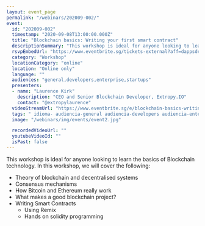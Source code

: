 ```yaml
---
layout: event_page
permalink: "/webinars/202009-002/"
event:
  id: "202009-002"
  timestamp: "2020-09-08T13:00:00.000Z"
  title: "Blockchain basics: Writing your first smart contract"
  descriptionSummary: "This workshop is ideal for anyone looking to learn the basics of Blockchain technology. In this workshop, we will cover the following - The…"
  rsvpEmbedUrl: "https://www.eventbrite.sg/tickets-external?aff=dappsdev&eid=118590367983"
  category: "Workshop"
  locationCategory: "online"
  location: "Online only"
  language: ""
  audiences: "general,developers,enterprise,startups"
  presenters:
  - name: "Laurence Kirk"
    description: "CEO and Senior Blockchain Developer, Extropy.IO"
    contact: "@extropylaurence"
  videoStreamUrl: "https://www.eventbrite.sg/e/blockchain-basics-writing-your-first-smart-contract-no-experience-needed-tickets-118590367983"
  tags: " idioma- audiencia-general audiencia-developers audiencia-enterprise audiencia-startups"
  image: "/webinars/img/events/event2.jpg"

  recordedVideoUrl: ""
  youtubeVideoId: ""
  isPast: false
---
```



This workshop is ideal for anyone looking to learn the basics of Blockchain technology. In this workshop, we will cover the following:

- Theory of blockchain and decentralised systems
- Consensus mechanisms
- How Bitcoin and Ethereum really work
- What makes a good blockchain project?
- Writing Smart Contracts
  - Using Remix
  - Hands on solidity programming

